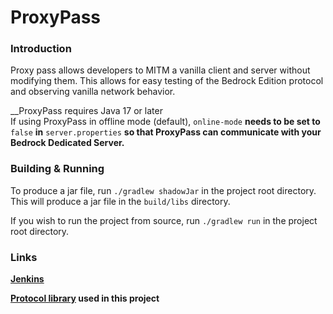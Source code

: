 # ProxyPass

### Introduction

Proxy pass allows developers to MITM a vanilla client and server without modifying them. This allows for easy testing 
of the Bedrock Edition protocol and observing vanilla network behavior.

__ProxyPass requires  Java 17 or later<br>
If using ProxyPass in offline mode (default), `online-mode` __needs to be set to__ `false` __in__ `server.properties` __so that ProxyPass can communicate with your Bedrock Dedicated Server.__

### Building & Running
To produce a jar file, run `./gradlew shadowJar` in the project root directory. This will produce a jar file in the `build/libs` directory.

If you wish to run the project from source, run `./gradlew run` in the project root directory.

### Links

__[Jenkins](https://ci.opencollab.dev/job/NukkitX/job/ProxyPass/job/master/)__

__[Protocol library](https://github.com/CloudburstMC/Protocol) used in this project__
